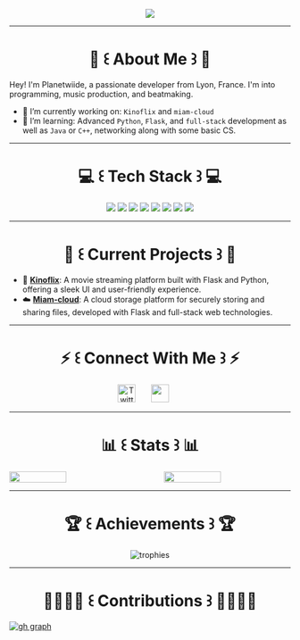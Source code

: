 <p align="center">
  <img src="https://readme-typing-svg.demolab.com/?lines=welcome+to+planetwiide's+github;enjoy+exploring+my+repositories!" />
</p>

---

<h1 align="center"> 👤 ꒰ About Me ꒱ 👤 </h1>

Hey! I'm Planetwiide, a passionate developer from Lyon, France. I'm into programming, music production, and beatmaking.

- 🔭 I’m currently working on: `Kinoflix` and `miam-cloud`
- 🌱 I’m learning: Advanced `Python`, `Flask`, and `full-stack` development as well as `Java` or `C++`, networking along with some basic CS.

---

<h1 align="center"> 💻 ꒰ Tech Stack ꒱ 💻 </h1>

<div align="center">
  <img src="https://img.shields.io/badge/Python-3776AB?style=for-the-badge&logo=python&logoColor=white" />
  <img src="https://img.shields.io/badge/C++-00599C?style=for-the-badge&logo=c%2B%2B&logoColor=white" />
  <img src="https://img.shields.io/badge/Flask-000000?style=for-the-badge&logo=flask&logoColor=white" />
  <img src="https://img.shields.io/badge/HTML5-E34F26?style=for-the-badge&logo=html5&logoColor=white" />
  <img src="https://img.shields.io/badge/CSS3-1572B6?style=for-the-badge&logo=css3&logoColor=white" />
  <img src="https://img.shields.io/badge/Linux-FCC624?style=for-the-badge&logo=linux&logoColor=black" />
  <img src="https://img.shields.io/badge/JavaScript-F7DF1E?style=for-the-badge&logo=javascript&logoColor=black" />
  <img src="https://img.shields.io/badge/Java-ED8B00?style=for-the-badge&logo=openjdk&logoColor=white" />
</div>

---

<h1 align="center"> 🏯 ꒰ Current Projects ꒱ 🏯 </h1>

- 🎥 [**Kinoflix**](https://github.com/planetwiide/kinoflix/tree/main): A movie streaming platform built with Flask and Python, offering a sleek UI and user-friendly experience.
- ☁️ [**Miam-cloud**](https://github.com/planetwiide/miam-cloud): A cloud storage platform for securely storing and sharing files, developed with Flask and full-stack web technologies.

---

<h1 align="center"> ⚡ ꒰ Connect With Me ꒱ ⚡ </h1>

<p align="center">
  <a href="https://twitter.com/planetwiide"><img width="32px" alt="Twitter" title="Twitter" src="https://upload.wikimedia.org/wikipedia/commons/thumb/6/6f/Logo_of_Twitter.svg/1245px-Logo_of_Twitter.svg.png"/></a>
  &#8287;&#8287;&#8287;&#8287;&#8287;
  <a href="https://discord.gg/Nfs8M346Cb" alt="Join my community"><img width="32px" src="https://upload.wikimedia.org/wikipedia/fr/thumb/4/4f/Discord_Logo_sans_texte.svg/213px-Discord_Logo_sans_texte.svg.png"/></a>
  &#8287;&#8287;&#8287;&#8287;&#8287;
</p>

---

<h1 align="center"> 📊 ꒰ Stats ꒱ 📊 </h1>

<div style="display: flex; justify-content: space-between; align-items: center; width: 100%;">
  <img width="45%" src="https://github-readme-stats.vercel.app/api?username=planetwiide&theme=radical&title_color=00aaff">
  <img width="45%" src="http://github-readme-streak-stats.herokuapp.com/?user=planetwiide&theme=radical&date_format=M%20j%5B%2C%20Y%5D&ring=00aaff&fire=00aaff&sideNums=00aaff">
</div>

---

<h1 align="center"> 🏆 ꒰ Achievements ꒱ 🏆 </h1>

<p align="center">
  <img src="https://github-profile-trophy.vercel.app/?username=planetwiide&theme=radical&title_color=00aaff" alt="trophies" />
</p>

---

<h1 align="center"> 🫱🏻‍🫲🏻 ꒰ Contributions ꒱ 🫱🏻‍🫲🏻 </h1>

[![gh graph](https://github-readme-activity-graph.vercel.app/graph?username=planetwiide&theme=dracula&bg_color=000000&color=00aaff&line=ff3068&point=ff3068&area=true&hide_border=true)](https://github.com/planetwiide/github-readme-activity-graph)
